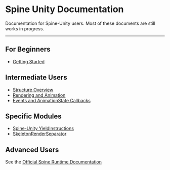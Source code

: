 # Spine Unity Documentation
Documentation for Spine-Unity users.
Most of these documents are still works in progress.

----------

## For Beginners
- [Getting Started](https://github.com/pharan/spine-unity-docs/blob/master/Getting%20Started.md)

## Intermediate Users
- [Structure Overview](https://github.com/pharan/spine-unity-docs/blob/master/Structure%20Overview.md)
- [Rendering and Animation](https://github.com/pharan/spine-unity-docs/blob/master/Rendering-and-Animation.md)
- [Events and AnimationState Callbacks](https://github.com/pharan/spine-unity-docs/blob/master/Events.md)

## Specific Modules
- [Spine-Unity YieldInstructions](https://github.com/pharan/spine-unity-docs/blob/master/Spine-Unity-YieldInstructions.md)
- [SkeletonRenderSeparator](https://github.com/pharan/spine-unity-docs/blob/master/SkeletonRenderSeparator.md)

## Advanced Users
See the [Official Spine Runtime Documentation](http://esotericsoftware.com/spine-using-runtimes)